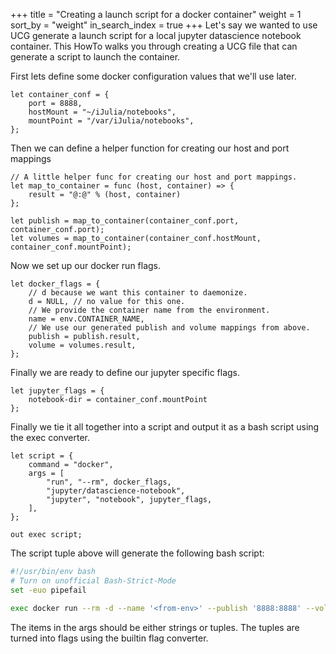 +++
title = "Creating a launch script for a docker container"
weight = 1
sort_by = "weight"
in_search_index = true
+++
Let's say we wanted to use UCG generate a launch script for a local jupyter datascience
notebook container. This HowTo walks you through creating a UCG file that can generate
a script to launch the container.

First lets define some docker configuration values that we'll use later.

```
let container_conf = {
    port = 8888,
    hostMount = "~/iJulia/notebooks",
    mountPoint = "/var/iJulia/notebooks",
};
```

Then we can define a helper function for creating our host and port mappings

```
// A little helper func for creating our host and port mappings.
let map_to_container = func (host, container) => {
    result = "@:@" % (host, container)
};

let publish = map_to_container(container_conf.port, container_conf.port);
let volumes = map_to_container(container_conf.hostMount, container_conf.mountPoint);
```

Now we set up our docker run flags.

```
let docker_flags = {
    // d because we want this container to daemonize.
    d = NULL, // no value for this one.
    // We provide the container name from the environment.
    name = env.CONTAINER_NAME,
    // We use our generated publish and volume mappings from above.
    publish = publish.result,
    volume = volumes.result,
};
```

Finally we are ready to define our jupyter specific flags.

```
let jupyter_flags = {
    notebook-dir = container_conf.mountPoint
};
```

Finally we tie it all together into a script and output it as a bash script using
the exec converter.

```
let script = {
    command = "docker",
    args = [
        "run", "--rm", docker_flags,
        "jupyter/datascience-notebook",
        "jupyter", "notebook", jupyter_flags,
    ],
};

out exec script;
```

The script tuple above will generate the following bash script:

```sh
#!/usr/bin/env bash
# Turn on unofficial Bash-Strict-Mode
set -euo pipefail

exec docker run --rm -d --name '<from-env>' --publish '8888:8888' --volume '~/iJulia/notebooks:/var/iJulia/notebooks' jupyter/datascience-notebook jupyter notebook --notebook-dir '/var/iJulia/notebooks'
```

The items in the args should be either strings or tuples. The tuples are turned into
flags using the builtin flag converter.